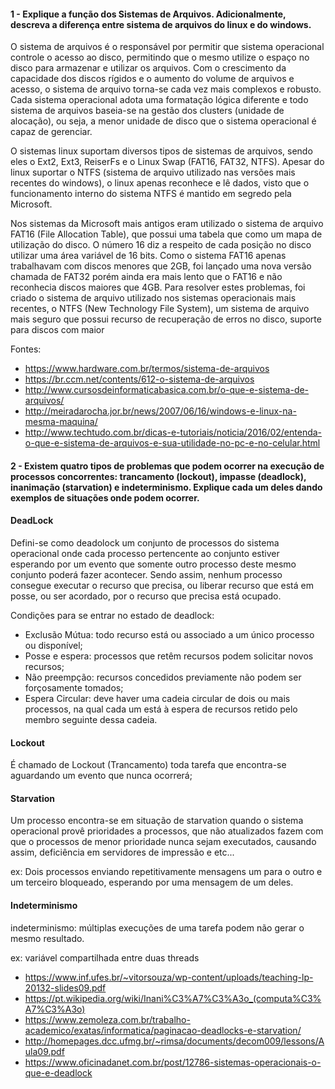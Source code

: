 #### 1 - Explique a função dos Sistemas de Arquivos. Adicionalmente, descreva a diferença entre sistema de arquivos do linux e do windows.
O sistema de arquivos é o responsável por permitir que sistema operacional controle o acesso ao disco, permitindo que o mesmo utilize o espaço no disco para armazenar e utilizar os arquivos. Com o crescimento da capacidade dos discos rígidos e o aumento do volume de arquivos e acesso, o sistema de arquivo torna-se cada vez mais complexos e robusto. Cada sistema operacional adota uma formatação lógica diferente e todo sistema de arquivos baseia-se na gestão dos clusters (unidade de alocação), ou seja, a menor unidade de disco que o sistema operacional é capaz de gerenciar.

O sistemas linux suportam diversos tipos de sistemas de arquivos, sendo eles o Ext2, Ext3, ReiserFs e o Linux Swap (FAT16, FAT32, NTFS). Apesar do linux suportar o NTFS (sistema de arquivo utilizado nas versões mais recentes do windows), o linux apenas reconhece e lê dados, visto que o funcionamento interno do sistema NTFS é mantido em segredo pela Microsoft.

Nos sistemas da Microsoft mais antigos eram utilizado o sistema de arquivo FAT16 (File Allocation Table), que possui uma tabela que como um mapa de utilização do disco. O número 16 diz a respeito de cada posição no disco utilizar uma área variável de 16 bits. Como o sistema FAT16 apenas trabalhavam com discos menores que 2GB, foi lançado uma nova versão chamada de FAT32 porém ainda era mais lento que o FAT16 e não reconhecia discos maiores que 4GB. Para resolver estes problemas, foi criado o sistema de arquivo utilizado nos sistemas operacionais mais recentes, o NTFS (New Technology File System), um sistema de arquivo mais seguro que possui recurso de recuperação de erros no disco, suporte para discos com maior

Fontes: 
* https://www.hardware.com.br/termos/sistema-de-arquivos
* https://br.ccm.net/contents/612-o-sistema-de-arquivos
* http://www.cursosdeinformaticabasica.com.br/o-que-e-sistema-de-arquivos/
* http://meiradarocha.jor.br/news/2007/06/16/windows-e-linux-na-mesma-maquina/
* http://www.techtudo.com.br/dicas-e-tutoriais/noticia/2016/02/entenda-o-que-e-sistema-de-arquivos-e-sua-utilidade-no-pc-e-no-celular.html

#### 2 - Existem quatro tipos de problemas que podem ocorrer na execução de processos concorrentes: trancamento (lockout), impasse (deadlock), inanimação (starvation) e indeterminismo. Explique cada um deles dando exemplos de situações onde podem ocorrer.
#### DeadLock
Defini-se como deadolock um conjunto de processos do sistema operacional onde cada processo pertencente ao conjunto estiver esperando por um evento que somente outro processo deste mesmo conjunto poderá fazer acontecer. Sendo assim, nenhum processo consegue executar o recurso que precisa, ou liberar recurso que está em posse, ou ser acordado, por o recurso que precisa está ocupado.

Condições para se entrar no estado de deadlock:
* Exclusão Mútua: todo recurso está ou associado a um único processo ou disponível;
* Posse e espera: processos que retêm recursos podem solicitar novos recursos;
* Não preempção: recursos concedidos previamente não podem ser forçosamente tomados;
* Espera Circular: deve haver uma cadeia circular de dois ou mais processos, na qual cada um está à espera de recursos retido pelo membro seguinte dessa cadeia.

#### Lockout
É chamado de Lockout (Trancamento) toda tarefa que encontra-se aguardando um evento que nunca ocorrerá;

#### Starvation
Um processo encontra-se em situação de starvation quando o sistema operacional provê prioridades a processos, que não atualizados fazem com que o processos de menor prioridade nunca sejam executados, causando assim, deficiência em servidores de impressão e etc...

ex: Dois processos enviando repetitivamente mensagens um para o outro e um terceiro bloqueado, esperando por uma mensagem de um deles.

#### Indeterminismo
indeterminismo: múltiplas execuções de uma tarefa podem não gerar o mesmo resultado.

ex: variável compartilhada entre duas threads

* https://www.inf.ufes.br/~vitorsouza/wp-content/uploads/teaching-lp-20132-slides09.pdf
* https://pt.wikipedia.org/wiki/Inani%C3%A7%C3%A3o_(computa%C3%A7%C3%A3o)
* https://www.zemoleza.com.br/trabalho-academico/exatas/informatica/paginacao-deadlocks-e-starvation/
* http://homepages.dcc.ufmg.br/~rimsa/documents/decom009/lessons/Aula09.pdf
* https://www.oficinadanet.com.br/post/12786-sistemas-operacionais-o-que-e-deadlock
